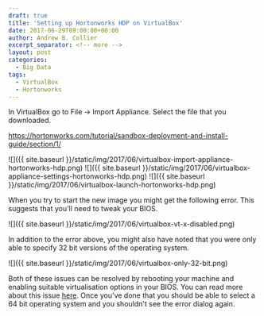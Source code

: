 ```yaml
---
draft: true
title: 'Setting up Hortonworks HDP on VirtualBox'
date: 2017-06-29T09:00:00+00:00
author: Andrew B. Collier
excerpt_separator: <!-- more -->
layout: post
categories:
  - Big Data
tags:
  - VirtualBox
  - Hortonworks
---
```


In VirtualBox go to File -> Import Appliance. Select the file that you downloaded.

https://hortonworks.com/tutorial/sandbox-deployment-and-install-guide/section/1/

![]({{ site.baseurl }}/static/img/2017/06/virtualbox-import-appliance-hortonworks-hdp.png)
![]({{ site.baseurl }}/static/img/2017/06/virtualbox-appliance-settings-hortonworks-hdp.png)
![]({{ site.baseurl }}/static/img/2017/06/virtualbox-launch-hortonworks-hdp.png)

When you try to start the new image you might get the following error. This suggests that you'll need to tweak your BIOS.

![]({{ site.baseurl }}/static/img/2017/06/virtualbox-vt-x-disabled.png)

In addition to the error above, you might also have noted that you were only able to specify 32 bit versions of the operating system.

![]({{ site.baseurl }}/static/img/2017/06/virtualbox-only-32-bit.png)

Both of these issues can be resolved by rebooting your machine and enabling suitable virtualisation options in your BIOS. You can read more about this issue [here](https://askubuntu.com/questions/308937/cannot-install-ubuntu-in-virtualbox-due-to-this-kernel-requires-an-x86-64-cpu). Once you've done that you should be able to select a 64 bit operating system and you shouldn't see the error dialog again.

<!--
You might also be prompted to modify the base memory for the image.

![]({{ site.baseurl }}/static/img/2017/06/virtualbox-base-memory.png)
-->
